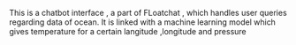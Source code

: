 <p>This is a chatbot interface , a part of FLoatchat , which handles user queries regarding data of ocean. It is linked with a machine learning model which gives temperature for a certain langitude ,longitude and pressure</p>
